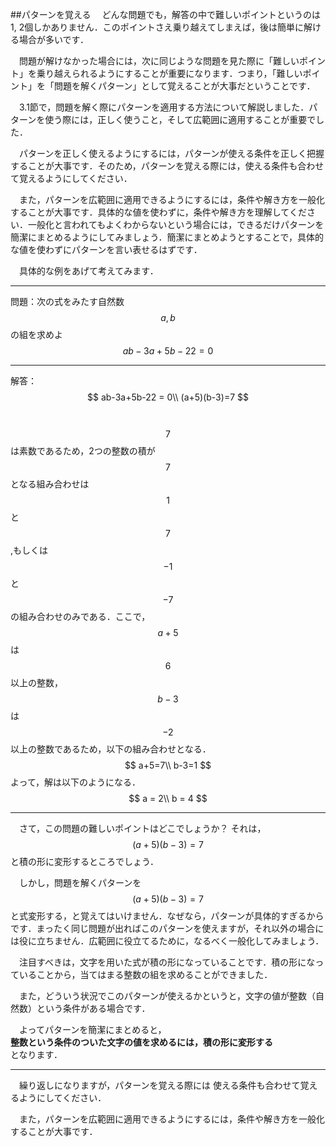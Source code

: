 ##パターンを覚える
　どんな問題でも，解答の中で難しいポイントというのは1, 2個しかありません．このポイントさえ乗り越えてしまえば，後は簡単に解ける場合が多いです．

　問題が解けなかった場合には，次に同じような問題を見た際に「難しいポイント」を乗り越えられるようにすることが重要になります．つまり，「難しいポイント」を「問題を解くパターン」として覚えることが大事だということです．

<!--
　問題が解けなかったときに，覚えるべきポイントというのは，その部分だけです．

　問題から学んだことを次回以降に活かすべきなのはその難しいポイントです．

　問題を解き終わったら，その問題のポイントとなる部分を一言でまとめてみてください．このときに，できるだけ簡潔にまとめることが重要です．
-->

　3.1節で，問題を解く際にパターンを適用する方法について解説しました．パターンを使う際には，正しく使うこと，そして広範囲に適用することが重要でした．

　パターンを正しく使えるようにするには，パターンが使える条件を正しく把握することが大事です．そのため，パターンを覚える際には，使える条件も合わせて覚えるようにしてください．


　また，パターンを広範囲に適用できるようにするには，条件や解き方を一般化することが大事です．具体的な値を使わずに，条件や解き方を理解してください．一般化と言われてもよくわからないという場合には，できるだけパターンを簡潔にまとめるようにしてみましょう．簡潔にまとめようとすることで，具体的な値を使わずにパターンを言い表せるはずです．


　具体的な例をあげて考えてみます．

***

問題：次の式をみたす自然数 $$a,b$$ の組を求めよ
$$
ab-3a+5b-22 = 0
$$

***

解答：
$$
ab-3a+5b-22 = 0\\
(a+5)(b-3)=7
$$

　$$7$$は素数であるため，2つの整数の積が$$7$$となる組み合わせは$$1$$と$$7$$,もしくは$$-1$$と$$-7$$の組み合わせのみである．ここで，$$a+5$$は$$6$$以上の整数，$$b-3$$は$$-2$$以上の整数であるため，以下の組み合わせとなる．
$$
a+5=7\\
b-3=1
$$
よって，解は以下のようになる．
$$
a = 2\\
b = 4
$$

***

　さて，この問題の難しいポイントはどこでしょうか？ それは，$$(a+5)(b-3)=7$$ と積の形に変形するところでしょう．

　しかし，問題を解くパターンを $$(a+5)(b-3)=7$$ と式変形する，と覚えてはいけません．なぜなら，パターンが具体的すぎるからです．まったく同じ問題が出ればこのパターンを使えますが，それ以外の場合には役に立ちません．広範囲に役立てるために，なるべく一般化してみましょう．

<!--
　注目すべきは，文字を用いた式が積の形になっていること，そして文字が片側にまとめられていることです．
また，どうしてこのようにして解くことが出来るかというと，$$a,b$$ が整数（自然数）という条件があるからです．
-->

　注目すべきは，文字を用いた式が積の形になっていることです．積の形になっていることから，当てはまる整数の組を求めることができました．

　また，どういう状況でこのパターンが使えるかというと，文字の値が整数（自然数）という条件がある場合です．


　よってパターンを簡潔にまとめると，  
**整数という条件のついた文字の値を求めるには，積の形に変形する**  
となります．

***

　繰り返しになりますが，パターンを覚える際には
使える条件も合わせて覚えるようにしてください．

　また，パターンを広範囲に適用できるようにするには，条件や解き方を一般化することが大事です．
